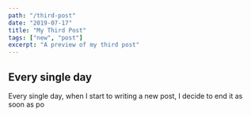 ```yaml
---
path: "/third-post"
date: "2019-07-17"
title: "My Third Post"
tags: ["new", "post"]
excerpt: "A preview of my third post"
---
```


## Every single day

Every single day, when I start to writing a new post, I decide to end it as soon as po
